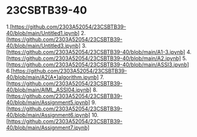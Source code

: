 # 23CSBTB39-40
1.[https://github.com/2303A52054/23CSBTB39-40/blob/main/Untitled1.ipynb]
2.[https://github.com/2303A52054/23CSBTB39-40/blob/main/Untitled3.ipynb]
3.[https://github.com/2303A52054/23CSBTB39-40/blob/main/A1-3.ipynb]
4.[https://github.com/2303A52054/23CSBTB39-40/blob/main/A2.ipynb]
5.[https://github.com/2303A52054/23CSBTB39-40/blob/main/ASSI3.ipynb]
6.[https://github.com/2303A52054/23CSBTB39-40/blob/main/A2(A*)algorithm.ipynb]
7.[https://github.com/2303A52054/23CSBTB39-40/blob/main/AIML_ASSI04.ipynb] 
8.[https://github.com/2303A52054/23CSBTB39-40/blob/main/Assignment5.ipynb]
9.[https://github.com/2303A52054/23CSBTB39-40/blob/main/Assignment6.ipynb]
10.[https://github.com/2303A52054/23CSBTB39-40/blob/main/Assignment7.ipynb]

